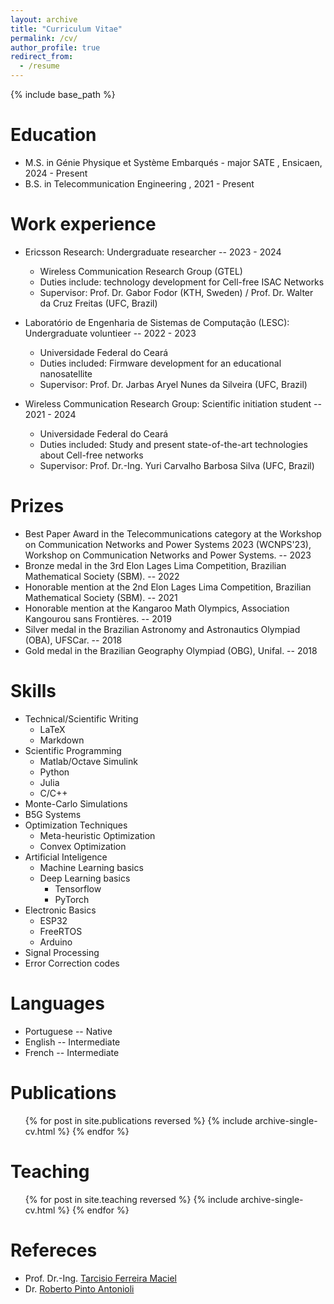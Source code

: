 ```yaml
---
layout: archive
title: "Curriculum Vitae"
permalink: /cv/
author_profile: true
redirect_from:
  - /resume
---
```


{% include base_path %}

Education
======
* M.S. in Génie Physique et Système Embarqués - major SATE , Ensicaen, 2024 - Present
* B.S. in Telecommunication Engineering , 2021 - Present

Work experience
======
* Ericsson Research: Undergraduate researcher -- 2023 - 2024
  * Wireless Communication Research Group (GTEL)
  * Duties include: technology development for Cell-free ISAC Networks
  * Supervisor: Prof. Dr. Gabor Fodor (KTH, Sweden) / Prof. Dr. Walter da Cruz Freitas (UFC, Brazil)  

* Laboratório de Engenharia de Sistemas de Computação (LESC): Undergraduate voluntieer -- 2022 - 2023
  * Universidade Federal do Ceará
  * Duties included: Firmware development for an educational nanosatellite
  * Supervisor:  Prof. Dr. Jarbas Aryel Nunes da Silveira (UFC, Brazil)

* Wireless Communication Research Group: Scientific initiation student -- 2021 - 2024
  * Universidade Federal do Ceará
  * Duties included: Study and present state-of-the-art technologies about Cell-free networks
  * Supervisor: Prof. Dr.-Ing. Yuri Carvalho Barbosa Silva (UFC, Brazil)
  
Prizes
======
* Best Paper Award in the Telecommunications category at the Workshop on Communication Networks and Power Systems 2023 (WCNPS'23), Workshop on Communication Networks and Power Systems. -- 2023
* Bronze medal in the 3rd Elon Lages Lima Competition, Brazilian Mathematical Society (SBM). -- 2022
* Honorable mention at the 2nd Elon Lages Lima Competition, Brazilian Mathematical Society (SBM). -- 2021
* Honorable mention at the Kangaroo Math Olympics, Association Kangourou sans Frontières. -- 2019
* Silver medal in the Brazilian Astronomy and Astronautics Olympiad (OBA), UFSCar. -- 2018
* Gold medal in the Brazilian Geography Olympiad (OBG), Unifal. -- 2018


Skills
======
* Technical/Scientific Writing
  * LaTeX
  * Markdown
* Scientific Programming
  * Matlab/Octave Simulink
  * Python
  * Julia
  * C/C++
* Monte-Carlo Simulations
* B5G Systems
* Optimization Techniques
  * Meta-heuristic Optimization
  * Convex Optimization
* Artificial Inteligence
  * Machine Learning basics
  * Deep Learning basics
    * Tensorflow
    * PyTorch 
* Electronic Basics
  * ESP32
  * FreeRTOS
  * Arduino
* Signal Processing
* Error Correction codes


Languages
======
* Portuguese -- Native
* English -- Intermediate
* French -- Intermediate

Publications
======
  <ul>{% for post in site.publications reversed %}
    {% include archive-single-cv.html %}
  {% endfor %}</ul>


<!--
Talks
======
  <ul>{% for post in site.talks reversed %}
    {% include archive-single-talk-cv.html  %}
  {% endfor %}</ul>
-->

Teaching
======
  <ul>{% for post in site.teaching reversed %}
    {% include archive-single-cv.html %}
  {% endfor %}</ul>
  

Refereces
======
* Prof. Dr.-Ing. [Tarcisio Ferreira Maciel](http://tfmaciel.github.io/)
* Dr. [Roberto Pinto Antonioli](https://www.linkedin.com/in/roberto-antonioli-948887b9/?originalSubdomain=br)



<!--
Service and leadership
======
* Currently signed in to 43 different slack teams
-->
